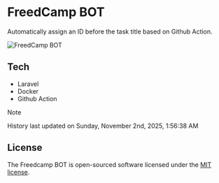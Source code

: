 # FreedCamp BOT

Automatically assign an ID before the task title based on Github Action.

![FreedCamp BOT](https://repository-images.githubusercontent.com/737932867/7d34798b-2680-471c-b089-a78a718d3d6a)

## Tech

- Laravel
- Docker
- Github Action

> [!NOTE]  
> History last updated on Sunday, November 2nd, 2025, 1:56:38 AM

## License

The Freedcamp BOT is open-sourced software licensed under the [MIT license](https://opensource.org/licenses/MIT).
